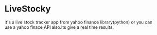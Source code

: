 # LiveStocky

It's a live stock tracker app from yahoo finance library(python) or you can use a yahoo finace API also.Its give a real time results.





